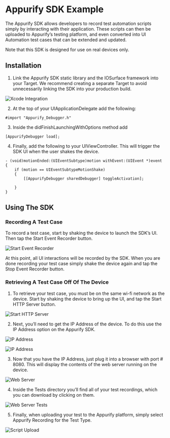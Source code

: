 # Appurify SDK Example

The Appurify SDK allows developers to record test automation scripts simply by interacting with their application.  These scripts can then be uploaded to Appurify’s testing platform, and even converted into UI Automation test cases that can be extended and updated.

Note that this SDK is designed for use on real devices only.


## Installation

1) Link the Appurify SDK static library and the IOSurface framework into your Target.  We recommend creating a separate Target to avoid unnecessarily linking the SDK into your production build.

![Xcode Integration](https://raw.github.com/appurify/appurify-sdk-example/master/screenshots/screenshot9.png?login=krohling&token=ae3ef884484371b6746a7df7d54d97e8)

2) At the top of your UIApplicationDelegate add the following:

```
#import "Appurify_Debugger.h"
```

3) Inside the didFinishLaunchingWithOptions method add

```
[AppurifyDebugger load];
```

4) Finally, add the following to your UIViewController.  This will trigger the SDK UI when the user shakes the device.

```
- (void)motionEnded:(UIEventSubtype)motion withEvent:(UIEvent *)event {
    if (motion == UIEventSubtypeMotionShake)
    {
        [[AppurifyDebugger sharedDebugger] toggleActivation];

    }
}
```


## Using The SDK

### Recording A Test Case

To record a test case, start by shaking the device to launch the SDK’s UI.  Then tap the Start Event Recorder button.

![Start Event Recorder](https://raw.github.com/appurify/appurify-sdk-example/master/screenshots/screenshot2.png?login=krohling&token=c1c2d2a62c1b0a229883895a0923329c)

At this point, all UI interactions will be recorded by the SDK.  When you are done recording your test case simply shake the device again and tap the Stop Event Recorder button.


### Retrieving A Test Case Off Of The Device

1) To retrieve your test case, you must be on the same wi-fi network as the device.  Start by shaking the device to bring up the UI, and tap the Start HTTP Server button.

![Start HTTP Server](https://raw.github.com/appurify/appurify-sdk-example/master/screenshots/screenshot3.png?login=krohling&token=62b3f4f279956a78fa26b3afb41f4b4d)


2) Next, you’ll need to get the IP Address of the device.  To do this use the IP Address option on the Appurify SDK.

![IP Address](https://raw.github.com/appurify/appurify-sdk-example/master/screenshots/screenshot4.png?login=krohling&token=ca72424f311f99e0c962e475763e4863)

![IP Address](https://raw.github.com/appurify/appurify-sdk-example/master/screenshots/screenshot7.png?login=krohling&token=ea60c6273f675c8e00f5139082ed2637)


3) Now that you have the IP Address, just plug it into a browser with port # 8080.  This will display the contents of the web server running on the device.

![Web Server](https://raw.github.com/appurify/appurify-sdk-example/master/screenshots/screenshot5.png?login=krohling&token=bbe1bdffbf6a7bc91abb4aafec6e67bd)


4) Inside the Tests directory you’ll find all of your test recordings, which you can download by clicking on them.

![Web Server Tests](https://raw.github.com/appurify/appurify-sdk-example/master/screenshots/screenshot6.png?login=krohling&token=c00eb19d80a1f442db9d06720183ef0f)

5) Finally, when uploading your test to the Appurify platform, simply select Appurify Recording for the Test Type.

![Script Upload](https://raw.github.com/appurify/appurify-sdk-example/master/screenshots/screenshot8.png?login=krohling&token=63be57ed81349fdd5bf703f3c69cdb29)

